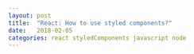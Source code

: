 ```yaml
---
layout: post
title:  "React: How to use styled components?"
date:   2018-02-05
categories: react styledComponents javascript node
---
```


